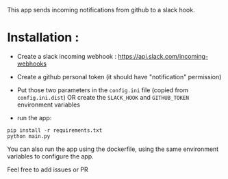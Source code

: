 This app sends incoming notifications from github to a slack hook.

# Installation :

- Create a slack incoming webhook : https://api.slack.com/incoming-webhooks

- Create a github personal token (it should have "notification" permission)

- Put those two parameters in the `config.ini` file (copied from `config.ini.dist`) OR create the 
`SLACK_HOOK` and `GITHUB_TOKEN` environment variables

- run the app: 

```
pip install -r requirements.txt
python main.py
```

You can also run the app using the dockerfile, using the same environment variables to configure the app.

Feel free to add issues or PR

